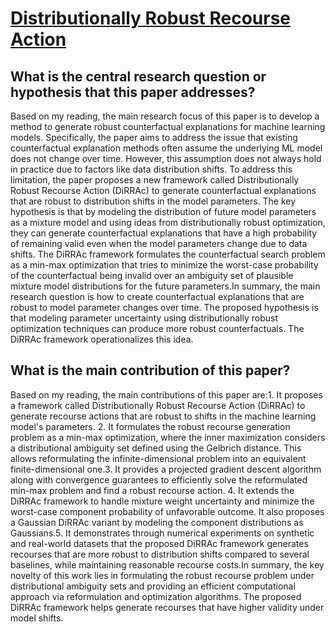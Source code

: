 # [Distributionally Robust Recourse Action](https://arxiv.org/abs/2302.11211v1)

## What is the central research question or hypothesis that this paper addresses?

Based on my reading, the main research focus of this paper is to develop a method to generate robust counterfactual explanations for machine learning models. Specifically, the paper aims to address the issue that existing counterfactual explanation methods often assume the underlying ML model does not change over time. However, this assumption does not always hold in practice due to factors like data distribution shifts. To address this limitation, the paper proposes a new framework called Distributionally Robust Recourse Action (DiRRAc) to generate counterfactual explanations that are robust to distribution shifts in the model parameters. The key hypothesis is that by modeling the distribution of future model parameters as a mixture model and using ideas from distributionally robust optimization, they can generate counterfactual explanations that have a high probability of remaining valid even when the model parameters change due to data shifts. The DiRRAc framework formulates the counterfactual search problem as a min-max optimization that tries to minimize the worst-case probability of the counterfactual being invalid over an ambiguity set of plausible mixture model distributions for the future parameters.In summary, the main research question is how to create counterfactual explanations that are robust to model parameter changes over time. The proposed hypothesis is that modeling parameter uncertainty using distributionally robust optimization techniques can produce more robust counterfactuals. The DiRRAc framework operationalizes this idea.


## What is the main contribution of this paper?

Based on my reading, the main contributions of this paper are:1. It proposes a framework called Distributionally Robust Recourse Action (DiRRAc) to generate recourse actions that are robust to shifts in the machine learning model's parameters. 2. It formulates the robust recourse generation problem as a min-max optimization, where the inner maximization considers a distributional ambiguity set defined using the Gelbrich distance. This allows reformulating the infinite-dimensional problem into an equivalent finite-dimensional one.3. It provides a projected gradient descent algorithm along with convergence guarantees to efficiently solve the reformulated min-max problem and find a robust recourse action. 4. It extends the DiRRAc framework to handle mixture weight uncertainty and minimize the worst-case component probability of unfavorable outcome. It also proposes a Gaussian DiRRAc variant by modeling the component distributions as Gaussians.5. It demonstrates through numerical experiments on synthetic and real-world datasets that the proposed DiRRAc framework generates recourses that are more robust to distribution shifts compared to several baselines, while maintaining reasonable recourse costs.In summary, the key novelty of this work lies in formulating the robust recourse problem under distributional ambiguity sets and providing an efficient computational approach via reformulation and optimization algorithms. The proposed DiRRAc framework helps generate recourses that have higher validity under model shifts.

